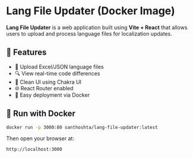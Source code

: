 # Lang File Updater (Docker Image)

**Lang File Updater** is a web application built using **Vite + React** that allows users to upload and process language files for localization updates.

## 🔧 Features

- 📂 Upload Excel/JSON language files
- 🔍 View real-time code differences
- 🧼 Clean UI using Chakra UI
- 🌐 React Router enabled
- 🐳 Easy deployment via Docker

## 🚀 Run with Docker

```bash
docker run -p 3000:80 santhoshta/lang-file-updater:latest
````

Then open your browser at:

```
http://localhost:3000
```
